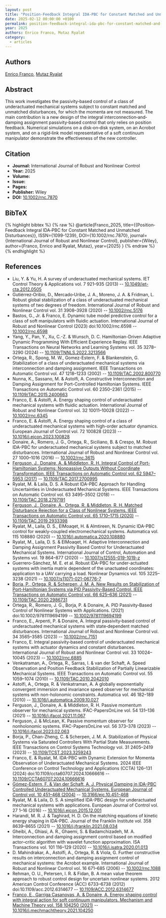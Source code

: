 ```yaml
---
layout: post
title: "Position‐Feedback Integral IDA‐PBC for Constant Matched and Unmatched Disturbances"
date: 2025-02-12 00:00:00 +0100
permalink: position-feedback-integral-ida-pbc-for-constant-matched-and-unmatched-disturbances
year: 2025
authors: Enrico Franco, Mutaz Ryalat
category:
  - articles
---
```

 
## Authors
[Enrico Franco](authors/enrico_franco), [Mutaz Ryalat](authors/mutaz_ryalat)
 
## Abstract
This work investigates the passivity‐based control of a class of underactuated mechanical systems subject to constant matched and unmatched disturbances, for which the momenta are not measured. The main contribution is a new design of the integral interconnection‐and‐damping assignment passivity‐based control that only relies on position feedback. Numerical simulations on a disk‐on‐disk system, on an Acrobot system, and on a rigid‐link model representative of a soft continuum manipulator demonstrate the effectiveness of the new controller.
 
## Citation
- **Journal:** International Journal of Robust and Nonlinear Control
- **Year:** 2025
- **Volume:** 
- **Issue:** 
- **Pages:** 
- **Publisher:** Wiley
- **DOI:** [10.1002/rnc.7870](https://doi.org/10.1002/rnc.7870)
 
## BibTeX
{% highlight bibtex %}
{% raw %}
@article{Franco_2025,
  title={{Position‐Feedback Integral IDA‐PBC for Constant Matched and Unmatched Disturbances}},
  ISSN={1099-1239},
  DOI={10.1002/rnc.7870},
  journal={International Journal of Robust and Nonlinear Control},
  publisher={Wiley},
  author={Franco, Enrico and Ryalat, Mutaz},
  year={2025}
}
{% endraw %}
{% endhighlight %}
 
## References
- Liu, Y. & Yu, H. A survey of underactuated mechanical systems. IET Control Theory &amp; Applications vol. 7 921–935 (2013) -- [10.1049/iet-cta.2012.0505](https://doi.org/10.1049/iet-cta.2012.0505)
- Gutiérrez‐Oribio, D., Mercado‐Uribe, J. A., Moreno, J. A. & Fridman, L. Robust global stabilization of a class of underactuated mechanical systems of two degrees of freedom. International Journal of Robust and Nonlinear Control vol. 31 3908–3928 (2020) -- [10.1002/rnc.5176](https://doi.org/10.1002/rnc.5176)
- Bastos, G., Jr. & Franco, E. Dynamic tube model predictive control for a class of soft manipulators with fluidic actuation. International Journal of Robust and Nonlinear Control (2023) doi:10.1002/rnc.6598 -- [10.1002/rnc.6598](https://doi.org/10.1002/rnc.6598)
- Yang, Y., Pan, Y., Xu, C.-Z. & Wunsch, D. C. Hamiltonian-Driven Adaptive Dynamic Programming With Efficient Experience Replay. IEEE Transactions on Neural Networks and Learning Systems vol. 35 3278–3290 (2024) -- [10.1109/TNNLS.2022.3213566](https://doi.org/10.1109/TNNLS.2022.3213566)
- Ortega, R., Spong, M. W., Gomez-Estern, F. & Blankenstein, G. Stabilization of a class of underactuated mechanical systems via interconnection and damping assignment. IEEE Transactions on Automatic Control vol. 47 1218–1233 (2002) -- [10.1109/TAC.2002.800770](https://doi.org/10.1109/TAC.2002.800770)
- Nunna, K., Sassano, M. & Astolfi, A. Constructive Interconnection and Damping Assignment for Port-Controlled Hamiltonian Systems. IEEE Transactions on Automatic Control vol. 60 2350–2361 (2015) -- [10.1109/TAC.2015.2400663](https://doi.org/10.1109/TAC.2015.2400663)
- Franco, E. & Astolfi, A. Energy shaping control of underactuated mechanical systems with fluidic actuation. International Journal of Robust and Nonlinear Control vol. 32 10011–10028 (2022) -- [10.1002/rnc.6345](https://doi.org/10.1002/rnc.6345)
- Franco, E. & Astolfi, A. Energy shaping control of a class of underactuated mechanical systems with high-order actuator dynamics. European Journal of Control vol. 72 100828 (2023) -- [10.1016/j.ejcon.2023.100828](https://doi.org/10.1016/j.ejcon.2023.100828)
- Donaire, A., Romero, J. G., Ortega, R., Siciliano, B. & Crespo, M. Robust IDA-PBC for underactuated mechanical systems subject to matched disturbances. International Journal of Robust and Nonlinear Control vol. 27 1000–1016 (2016) -- [10.1002/rnc.3615](https://doi.org/10.1002/rnc.3615)
- [Ferguson, J., Donaire, A. & Middleton, R. H. Integral Control of Port-Hamiltonian Systems: Nonpassive Outputs Without Coordinate Transformation. IEEE Transactions on Automatic Control vol. 62 5947–5953 (2017)](integral-control-of-port-hamiltonian-systems-nonpassive-outputs-without-coordinate-transformation) -- [10.1109/TAC.2017.2700995](https://doi.org/10.1109/TAC.2017.2700995)
- Ryalat, M. & Laila, D. S. A Robust IDA-PBC Approach for Handling Uncertainties in Underactuated Mechanical Systems. IEEE Transactions on Automatic Control vol. 63 3495–3502 (2018) -- [10.1109/TAC.2018.2797191](https://doi.org/10.1109/TAC.2018.2797191)
- [Ferguson, J., Donaire, A., Ortega, R. & Middleton, R. H. Matched Disturbance Rejection for a Class of Nonlinear Systems. IEEE Transactions on Automatic Control vol. 65 1710–1715 (2020)](matched-disturbance-rejection-for-a-class-of-nonlinear-systems) -- [10.1109/TAC.2019.2933398](https://doi.org/10.1109/TAC.2019.2933398)
- Ryalat, M., Laila, D. S., ElMoaqet, H. & Almtireen, N. Dynamic IDA-PBC control for weakly-coupled electromechanical systems. Automatica vol. 115 108880 (2020) -- [10.1016/j.automatica.2020.108880](https://doi.org/10.1016/j.automatica.2020.108880)
- Ryalat, M., Laila, D. S. & ElMoaqet, H. Adaptive Interconnection and Damping Assignment Passivity Based Control for Underactuated Mechanical Systems. International Journal of Control, Automation and Systems vol. 19 864–877 (2020) -- [10.1007/s12555-019-1019-z](https://doi.org/10.1007/s12555-019-1019-z)
- Guerrero-Sánchez, M. E. et al. Robust IDA-PBC for under-actuated systems with inertia matrix dependent of the unactuated coordinates: application to a UAV carrying a load. Nonlinear Dynamics vol. 105 3225–3238 (2021) -- [10.1007/s11071-021-06776-7](https://doi.org/10.1007/s11071-021-06776-7)
- [Borja, P., Ortega, R. & Scherpen, J. M. A. New Results on Stabilization of Port-Hamiltonian Systems via PID Passivity-Based Control. IEEE Transactions on Automatic Control vol. 66 625–636 (2021)](new-results-on-stabilization-of-port-hamiltonian-systems-via-pid-passivity-based-control) -- [10.1109/TAC.2020.2986731](https://doi.org/10.1109/TAC.2020.2986731)
- Ortega, R., Romero, J. G., Borja, P. & Donaire, A. PID Passivity‐Based Control of Nonlinear Systems with Applications. (2021) doi:10.1002/9781119694199 -- [10.1002/9781119694199](https://doi.org/10.1002/9781119694199)
- Franco, E., Arpenti, P. & Donaire, A. Integral passivity‐based control of underactuated mechanical systems with state‐dependent matched disturbances. International Journal of Robust and Nonlinear Control vol. 34 3565–3585 (2023) -- [10.1002/rnc.7151](https://doi.org/10.1002/rnc.7151)
- Franco, E. Integral passivity‐based control of underactuated mechanical systems with actuator dynamics and constant disturbances. International Journal of Robust and Nonlinear Control vol. 33 10024–10045 (2023) -- [10.1002/rnc.6885](https://doi.org/10.1002/rnc.6885)
- Venkatraman, A., Ortega, R., Sarras, I. & van der Schaft, A. Speed Observation and Position Feedback Stabilization of Partially Linearizable Mechanical Systems. IEEE Transactions on Automatic Control vol. 55 1059–1074 (2010) -- [10.1109/TAC.2010.2042010](https://doi.org/10.1109/TAC.2010.2042010)
- Astolfi, A., Ortega, R. & Venkatraman, A. A globally exponentially convergent immersion and invariance speed observer for mechanical systems with non-holonomic constraints. Automatica vol. 46 182–189 (2010) -- [10.1016/j.automatica.2009.10.027](https://doi.org/10.1016/j.automatica.2009.10.027)
- Ferguson, J., Donaire, A. & Middleton, R. H. Passive momentum observer for mechanical systems. IFAC-PapersOnLine vol. 54 131–136 (2021) -- [10.1016/j.ifacol.2021.11.067](https://doi.org/10.1016/j.ifacol.2021.11.067)
- Ferguson, J. & McLean, K. Passive momentum observer for nonholonomic systems. IFAC-PapersOnLine vol. 56 373–378 (2023) -- [10.1016/j.ifacol.2023.02.063](https://doi.org/10.1016/j.ifacol.2023.02.063)
- Borja, P., Chan-Zheng, C. & Scherpen, J. M. A. Stabilization of Physical Systems via Saturated Controllers With Partial State Measurements. IEEE Transactions on Control Systems Technology vol. 31 2405–2419 (2023) -- [10.1109/TCST.2023.3259243](https://doi.org/10.1109/TCST.2023.3259243)
- Franco, E. & Ryalat, M. IDA-PBC with Dynamic Extension for Momenta Observation of Underactuated Mechanical Systems. 2024 IEEE Conference on Control Technology and Applications (CCTA) 126–131 (2024) doi:10.1109/ccta60707.2024.10666616 -- [10.1109/CCTA60707.2024.10666616](https://doi.org/10.1109/CCTA60707.2024.10666616)
- [Gómez-Estern, F. & Van der Schaft, A. J. Physical Damping in IDA-PBC Controlled Underactuated Mechanical Systems. European Journal of Control vol. 10 451–468 (2004)](physical-damping-in-ida-pbc-controlled-underactuated-mechanical-systems) -- [10.3166/ejc.10.451-468](https://doi.org/10.3166/ejc.10.451-468)
- Ryalat, M. & Laila, D. S. A simplified IDA-PBC design for underactuated mechanical systems with applications. European Journal of Control vol. 27 1–16 (2016) -- [10.1016/j.ejcon.2015.12.001](https://doi.org/10.1016/j.ejcon.2015.12.001)
- Harandi, M. R. J. & Taghirad, H. D. On the matching equations of kinetic energy shaping in IDA-PBC. Journal of the Franklin Institute vol. 358 8639–8655 (2021) -- [10.1016/j.jfranklin.2021.08.034](https://doi.org/10.1016/j.jfranklin.2021.08.034)
- Gheibi, A., Ghiasi, A. R., Ghaemi, S. & Badamchizadeh, M. A. Interconnection and damping assignment control based on modified actor–critic algorithm with wavelet function approximation. ISA Transactions vol. 101 116–129 (2020) -- [10.1016/j.isatra.2020.01.013](https://doi.org/10.1016/j.isatra.2020.01.013)
- D. Mahindrakar, A., Astolfi, A., Ortega, R. & Viola, G. Further constructive results on interconnection and damping assignment control of mechanical systems: the Acrobot example. International Journal of Robust and Nonlinear Control vol. 16 671–685 (2006) -- [10.1002/rnc.1088](https://doi.org/10.1002/rnc.1088)
- Rehman, O. U., Petersen, I. R. & Fidan, B. A mean value theorem approach to robust control design for uncertain nonlinear systems. 2012 American Control Conference (ACC) 6733–6738 (2012) doi:10.1109/acc.2012.6314677 -- [10.1109/ACC.2012.6314677](https://doi.org/10.1109/ACC.2012.6314677)
- [Franco, E., Garriga Casanovas, A. & Donaire, A. Energy shaping control with integral action for soft continuum manipulators. Mechanism and Machine Theory vol. 158 104250 (2021)](energy-shaping-control-with-integral-action-for-soft-continuum-manipulators) -- [10.1016/j.mechmachtheory.2021.104250](https://doi.org/10.1016/j.mechmachtheory.2021.104250)


